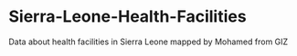 # Sierra-Leone-Health-Facilities
Data about health facilities in Sierra Leone mapped by Mohamed from GIZ
